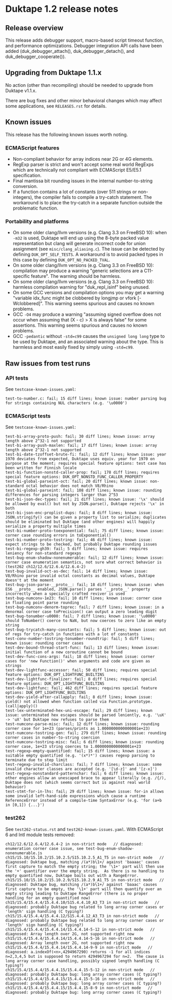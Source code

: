 # Duktape 1.2 release notes

## Release overview

This release adds debugger support, macro-based script timeout function,
and performance optimizations. Debugger integration API calls have been
added (duk_debugger_attach(), duk_debugger_detach(), and
duk_debugger_cooperate()).

## Upgrading from Duktape 1.1.x

No action (other than recompiling) should be needed to upgrade from
Duktape v1.1.x.

There are bug fixes and other minor behavioral changes which may affect
some applications, see `RELEASES.rst` for details.

## Known issues

This release has the following known issues worth noting.

### ECMAScript features

-   Non-compliant behavior for array indices near 2G or 4G elements.
-   RegExp parser is strict and won\'t accept some real world RegExps
    which are technically not compliant with ECMAScript E5/E5.1
    specification.
-   Final mantissa bit rounding issues in the internal number-to-string
    conversion.
-   If a function contains a lot of constants (over 511 strings or
    non-integers), the compiler fails to compile a try-catch statement.
    The workaround is to place the try-catch in a separate function
    outside the problematic function.

### Portability and platforms

-   On some older clang/llvm versions (e.g. Clang 3.3 on FreeBSD 10):
    when `-m32` is used, Duktape will end up using the 8-byte packed
    value representation but clang will generate incorrect code for
    union assignment (see `misc/clang_aliasing.c`). The issue can be
    detected by defining `DUK_OPT_SELF_TESTS`. A workaround is to avoid
    packed types in this case by defining `DUK_OPT_NO_PACKED_TVAL`.
-   On some older clang/llvm versions (e.g. Clang 3.3 on FreeBSD 10):
    compilation may produce a warning \"generic selections are a
    C11-specific feature\". The warning should be harmless.
-   On some older clang/llvm versions (e.g. Clang 3.3 on FreeBSD 10):
    harmless compilation warning for \"duk_repl_isinf\" being unused.
-   On some GCC versions and compilation options you may get a warning
    \"variable idx_func might be clobbered by longjmp or vfork
    \[-Wclobbered\]\". This warning seems spurious and causes no known
    problems.
-   GCC `-O4` may produce a warning \"assuming signed overflow does not
    occur when assuming that (X - c) \> X is always false\" for some
    assertions. This warning seems spurious and causes no known
    problems.
-   GCC `-pedantic` without `-std=c99` causes the `unsigned long long`
    type to be used by Duktape, and an associated warning about the
    type. This is harmless and most easily fixed by simply using
    `-std=c99`.

## Raw issues from test runs

### API tests

See `testcase-known-issues.yaml`:

    test-to-number.c: fail; 15 diff lines; known issue: number parsing bug for strings containing NUL characters (e.g. '\u0000')

### ECMAScript tests

See `testcase-known-issues.yaml`:

    test-bi-array-proto-push: fail; 30 diff lines; known issue: array length above 2^32-1 not supported
    test-bi-array-push-maxlen: fail; 17 diff lines; known issue: array length above 2^32-1 not supported
    test-bi-date-tzoffset-brute-fi: fail; 12 diff lines; known issue: year 1970 deviates from expected, Duktape uses equiv. year for 1970 on purpose at the moment; requires special feature options: test case has been written for Finnish locale
    test-bi-function-nonstd-caller-prop: fail; 178 diff lines; requires special feature options: DUK_OPT_NONSTD_FUNC_CALLER_PROPERTY
    test-bi-global-parseint-oct: fail; 20 diff lines; known issue: non-standard octal behavior does not match V8/Rhino
    test-bi-global-parseint: fail; 108 diff lines; known issue: rounding differences for parsing integers larger than 2^53
    test-bi-json-dec-types: fail; 21 diff lines; known issue: '\x' should be allowed by eval() but not by JSON.parse(), Duktape rejects '\x' in both
    test-bi-json-enc-proplist-dups: fail; 8 diff lines; known issue: JSON.stringify() can be given a property list to serialize; duplicates should be eliminated but Duktape (and other engines) will happily serialize a property multiple times
    test-bi-number-proto-toexponential: fail; 75 diff lines; known issue: corner case rounding errors in toExponential()
    test-bi-number-proto-tostring: fail; 46 diff lines; known issue: expect strings to be checked, but probably Duktape rounding issues
    test-bi-regexp-gh39: fail; 5 diff lines; known issue: requires leniency for non-standard regexps
    test-bug-enum-shadow-nonenumerable: fail; 12 diff lines; known issue: corner case enumeration semantics, not sure what correct behavior is (test262 ch12/12.6/12.6.4/12.6.4-2)
    test-bug-invalid-oct-as-dec: fail; 14 diff lines; known issue: V8/Rhino parse invalid octal constants as decimal values, Duktape doesn't at the moment
    test-bug-json-parse-__proto__: fail; 18 diff lines; known issue: when ES6 __proto__ enabled, JSON.parse() parses '__proto__' property incorrectly when a specially crafted reviver is used
    test-bug-numconv-1e23: fail; 10 diff lines; known issue: corner case in floating point parse rounding
    test-bug-numconv-denorm-toprec: fail; 7 diff lines; known issue: in a denormal corner case toPrecision() can output a zero leading digit
    test-bug-tonumber-u0000: fail; 7 diff lines; known issue: '\u0000' should ToNumber() coerce to NaN, but now coerces to zero like an empty string
    test-bug-trycatch-many-constants: fail; 5 diff lines; known issue: out of regs for try-catch in functions with a lot of constants
    test-conv-number-tostring-tonumber-roundtrip: fail; 5 diff lines; known issue: rounding corner cases
    test-dev-bound-thread-start-func: fail; 13 diff lines; known issue: initial function of a new coroutine cannot be bound
    test-dev-func-cons-args: fail; 18 diff lines; known issue: corner cases for 'new Function()' when arguments and code are given as strings
    test-dev-lightfunc-accessor: fail; 50 diff lines; requires special feature options: DUK_OPT_LIGHTFUNC_BUILTINS
    test-dev-lightfunc-finalizer: fail; 8 diff lines; requires special feature options: DUK_OPT_LIGHTFUNC_BUILTINS
    test-dev-lightfunc: fail; 462 diff lines; requires special feature options: DUK_OPT_LIGHTFUNC_BUILTINS
    test-dev-yield-after-callapply: fail; 8 diff lines; known issue: yield() not allowed when function called via Function.prototype.(call|apply)()
    test-lex-unterminated-hex-uni-escape: fail; 29 diff lines; known issue: unterminated hex escapes should be parsed leniently, e.g. '\uX' -> 'uX' but Duktape now refuses to parse them
    test-numconv-parse-misc: fail; 12 diff lines; known issue: rounding corner case for 1e+23 (parses/prints as 1.0000000000000001e+23)
    test-numconv-tostring-gen: fail; 279 diff lines; known issue: rounding corner cases in number-to-string coercion
    test-numconv-tostring-misc: fail; 6 diff lines; known issue: rounding corner case, 1e+23 string coerces to 1.0000000000000001e+23
    test-regexp-empty-quantified: fail; 15 diff lines; known issue: a suitable empty quantified (e.g. '(x*)*') causes regexp parsing to terminate due to step limit
    test-regexp-invalid-charclass: fail; 7 diff lines; known issue: some invalid character classes are accepted (e.g. '[\d-z]' and '[z-x]')
    test-regexp-nonstandard-patternchar: fail; 6 diff lines; known issue: other engines allow an unescaped brace to appear literally (e.g. /{/), Duktape does not (which seems correct but is against real world behavior)
    test-stmt-for-in-lhs: fail; 29 diff lines; known issue: for-in allows some invalid left-hand-side expressions which cause a runtime ReferenceError instead of a compile-time SyntaxError (e.g. 'for (a+b in [0,1]) {...}')

### test262

See `test262-status.rst` and `test262-known-issues.yaml`. With
ECMAScript 6 and Intl module tests removed:

    ch12/12.6/12.6.4/12.6.4-2 in non-strict mode   // diagnosed: enumeration corner case issue, see test-bug-enum-shadow-nonenumerable.js
    ch15/15.10/15.10.2/15.10.2.5/S15.10.2.5_A1_T5 in non-strict mode   // diagnosed: Duktape bug, matching /(a*)b\1+/ against 'baaaac' causes first capture to match the empty string; the '\1+' part will then use the '+' quantifier over the empty string.  As there is no handling to empty quantified now, Duktape bails out with a RangeError.
    ch15/15.10/15.10.2/15.10.2.9/S15.10.2.9_A1_T5 in non-strict mode   // diagnosed: Duktape bug, matching /(a*)b\1+/ against 'baaac' causes first capture to be empty, the '\1+' part will then quantify over an empty string leading to Duktape RangeError (there is no proper handling for an empty quantified now)
    ch15/15.4/15.4.4/15.4.4.10/S15.4.4.10_A3_T3 in non-strict mode   // diagnosed: probably Duktape bug related to long array corner cases or 'length' sign handling (C typing?)
    ch15/15.4/15.4.4/15.4.4.12/S15.4.4.12_A3_T3 in non-strict mode   // diagnosed: probably Duktape bug related to long array corner cases or 'length' sign handling (C typing?)
    ch15/15.4/15.4.4/15.4.4.14/15.4.4.14-5-12 in non-strict mode   // diagnosed: Array length over 2G, not supported right now
    ch15/15.4/15.4.4/15.4.4.14/15.4.4.14-5-16 in non-strict mode   // diagnosed: Array length over 2G, not supported right now
    ch15/15.4/15.4.4/15.4.4.14/15.4.4.14-9-9 in non-strict mode   // diagnosed: a.indexOf(<n>,4294967290) returns -1 for all indices n=2,3,4,5 but is supposed to return 4294967294 for n=2.  The cause is long array corner case handling, possibly signed length handling (C typing?)
    ch15/15.4/15.4.4/15.4.4.15/15.4.4.15-5-12 in non-strict mode   // diagnosed: probably Duktape bug: long array corner cases (C typing?)
    ch15/15.4/15.4.4/15.4.4.15/15.4.4.15-5-16 in non-strict mode   // diagnosed: probably Duktape bug: long array corner cases (C typing?)
    ch15/15.4/15.4.4/15.4.4.15/15.4.4.15-8-9 in non-strict mode   // diagnosed: probably Duktape bug: long array corner cases (C typing?)
